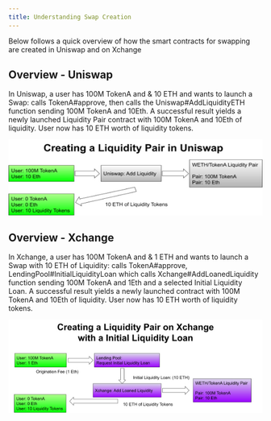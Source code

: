 ```yaml
---
title: Understanding Swap Creation
---
```


Below follows a quick overview of how the smart contracts for swapping are created in Uniswap and on Xchange

## Overview - Uniswap

In Uniswap, a user has 100M TokenA and & 10 ETH and wants to launch a Swap: calls TokenA#approve, then calls the Uniswap#AddLiquidityETH function sending 100M TokenA and 10Eth. A successful result yields a newly launched Liquidity Pair contract with 100M TokenA and 10Eth of liquidity. User now has 10 ETH worth of liquidity tokens.

![](https://raw.githubusercontent.com/x7finance/community/main/whitepaper/images/cacfbfc7-f281-4e70-8cc5-6e70be194a2d.001.jpg)

## Overview - Xchange

In Xchange, a user has 100M TokenA and & 1 ETH and wants to launch a Swap with 10 ETH of Liquidity: calls TokenA#approve, LendingPool#InitialLiquidityLoan which calls Xchange#AddLoanedLiquidity function sending 100M TokenA and 1Eth and a selected Initial Liquidity Loan. A successful result yields a newly launched contract with 100M TokenA and 10Eth of liquidity. User now has 10 ETH worth of liquidity tokens.

![](https://raw.githubusercontent.com/x7finance/community/main/whitepaper/images/cacfbfc7-f281-4e70-8cc5-6e70be194a2d.002.jpg)
